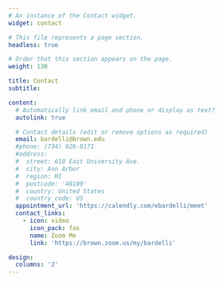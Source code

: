 ```yaml
---
# An instance of the Contact widget.
widget: contact

# This file represents a page section.
headless: true

# Order that this section appears on the page.
weight: 130

title: Contact
subtitle:

content:
  # Automatically link email and phone or display as text?
  autolink: true

  # Contact details (edit or remove options as required)
  email: bardelli@brown.edu
  #phone: (734) 926-8171
  #address:
  #  street: 610 East University Ave.
  #  city: Ann Arbor
  #  region: MI
  #  postcode: '48109'
  #  country: United States
  #  country_code: US
  appointment_url: 'https://calendly.com/ebardelli/meet'
  contact_links:
    - icon: video
      icon_pack: fas
      name: Zoom Me
      link: 'https://brown.zoom.us/my/bardelli'

design:
  columns: '2'
---
```

